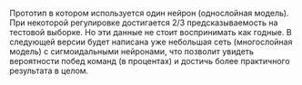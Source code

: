 Прототип в котором используется один нейрон (однослойная модель). При некоторой регулировке достигается 2/3 предсказываемость на тестовой выборке. Но эти данные не стоит воспринимать как годные. В следующей версии будет написана уже небольшая сеть (многослойная модель) с сигмоидальными нейронами, что позволит увидеть вероятности побед команд (в процентах) и достичь более практичного результата в целом.
